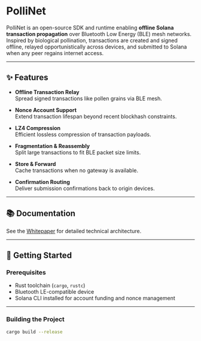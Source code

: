 # PolliNet

PolliNet is an open-source SDK and runtime enabling **offline Solana transaction propagation** over Bluetooth Low Energy (BLE) mesh networks. Inspired by biological pollination, transactions are created and signed offline, relayed opportunistically across devices, and submitted to Solana when any peer regains internet access.

---

## ✨ Features

- **Offline Transaction Relay**  
  Spread signed transactions like pollen grains via BLE mesh.

- **Nonce Account Support**  
  Extend transaction lifespan beyond recent blockhash constraints.

- **LZ4 Compression**  
  Efficient lossless compression of transaction payloads.

- **Fragmentation & Reassembly**  
  Split large transactions to fit BLE packet size limits.

- **Store & Forward**  
  Cache transactions when no gateway is available.

- **Confirmation Routing**  
  Deliver submission confirmations back to origin devices.

---

## 📚 Documentation

See the [Whitepaper](https://pollinet.github.io/pollinet/) for detailed technical architecture.

---

## 🚀 Getting Started

### Prerequisites

- Rust toolchain (`cargo`, `rustc`)
- Bluetooth LE-compatible device
- Solana CLI installed for account funding and nonce management

---

### Building the Project

```bash
cargo build --release

